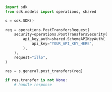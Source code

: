 <!-- Start SDK Example Usage -->
```python
import sdk
from sdk.models import operations, shared

s = sdk.SDK()
    
req = operations.PostTransfersRequest(
    security=operations.PostTransfersSecurity(
        api_key_auth=shared.SchemeAPIKeyAuth(
            api_key="YOUR_API_KEY_HERE",
        ),
    ),
    request="illo",
)
    
res = s.general.post_transfers(req)

if res.transfer is not None:
    # handle response
```
<!-- End SDK Example Usage -->